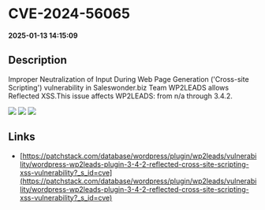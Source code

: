 # CVE-2024-56065

**2025-01-13 14:15:09**

## Description
Improper Neutralization of Input During Web Page Generation ('Cross-site Scripting') vulnerability in Saleswonder.biz Team WP2LEADS allows Reflected XSS.This issue affects WP2LEADS: from n/a through 3.4.2.

![](https://img.shields.io/static/v1?label=Score&message=7.1&color=red)
![](https://img.shields.io/static/v1?label=Severity&message=HIGH&color=red)
![](https://img.shields.io/static/v1?label=CWE&message=XSS&color=green)

## Links
- [https://patchstack.com/database/wordpress/plugin/wp2leads/vulnerability/wordpress-wp2leads-plugin-3-4-2-reflected-cross-site-scripting-xss-vulnerability?_s_id=cve](https://patchstack.com/database/wordpress/plugin/wp2leads/vulnerability/wordpress-wp2leads-plugin-3-4-2-reflected-cross-site-scripting-xss-vulnerability?_s_id=cve)
